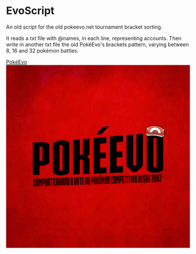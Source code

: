 # EvoScript
An old script for the old pokeevo.net tournament bracket sorting.

It reads a txt file with @names, in each line, representing accounts. Then write in another txt file the old PokéEvo's brackets pattern, varying between 8, 16 and 32 pokémon battles.

[PokéEvo](https://pokeevo.net/)
![PokéEvo Logo](https://github.com/JonatasFontele/EvoScript/blob/master/pokeevo.png)


